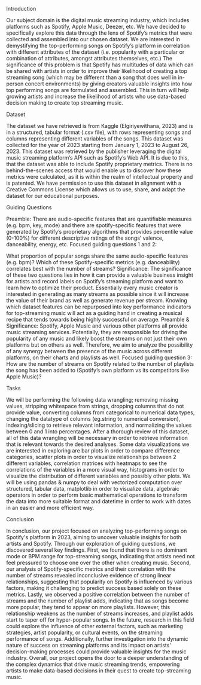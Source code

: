 Introduction

Our subject domain is the digital music streaming industry, which includes platforms such as Spotify, Apple Music, Deezer, etc. We have decided to specifically explore this data through the lens of Spotify’s metrics that were collected and assembled into our chosen dataset. We are interested in demystifying the top-performing songs on Spotify’s platform in correlation with different attributes of the dataset (i.e. popularity with a particular or combination of attributes, amongst attributes themselves, etc.) The significance of this problem is that Spotify has multitudes of data which can be shared with artists in order to improve their likelihood of creating a top streaming song (which may be different than a song that does well in in-person concert environments) by giving creators valuable insights into how top performing songs are formulated and assembled. This in turn will help growing artists and increase the likelihood of artists who use data-based decision making to create top streaming music.

Dataset

The dataset we have retrieved is from Kaggle (Elgiriyewithana, 2023) and is in a structured, tabular format (.csv file), with rows representing songs and columns representing different variables of the songs. This dataset was collected for the year of 2023 starting from January 1, 2023 to August 26, 2023. This dataset was retrieved by the publisher leveraging the digital music streaming platform’s API such as Spotify’s Web API. It is due to this, that the dataset was able to include Spotify proprietary metrics. There is no behind-the-scenes access that would enable us to discover how these metrics were calculated, as it is within the realm of intellectual property and is patented. We have permission to use this dataset in alignment with a Creative Commons License which allows us to use, share, and adapt the dataset for our educational purposes.

Guiding Questions

Preamble: There are audio-specific features that are quantifiable measures (e.g. bpm, key, mode) and there are spotify-specific features that were generated by Spotify’s proprietary algorithms that provides percentile value (0-100%) for different descriptive ratings of the songs’ valence, danceability, energy, etc. Focused guiding questions 1 and 2:

What proportion of popular songs share the same audio-specific features (e.g. bpm)?
Which of these Spotify-specific metrics (e.g. danceability) correlates best with the number of streams? Significance: The significance of these two questions lies in how it can provide a valuable business insight for artists and record labels on Spotify’s streaming platform and want to learn how to optimize their product. Essentially every music creator is interested in generating as many streams as possible since it will increase the value of their brand as well as generate revenue per stream. Knowing which dataset features can be repurposed into key performance indicators for top-streaming music will act as a guiding hand in creating a musical recipe that tends towards being highly successful on average. Preamble & Significance: Spotify, Apple Music and various other platforms all provide music streaming services. Potentially, they are responsible for driving the popularity of any music and likely boost the streams on not just their own platforms but on others as well. Therefore, we aim to analyze the possibility of any synergy between the presence of the music across different platforms, on their charts and playlists as well. Focused guiding question 3:
How are the number of streams on Spotify related to the number of playlists the song has been added to (Spotify’s own platform vs its competitors like Apple Music)?

Tasks

We will be performing the following data wrangling; removing missing values, stripping whitespace from strings, dropping columns that do not provide value, converting columns from categorical to numerical data types, changing the datatype of columns (eg.string to numerical conversion), indexing/slicing to retrieve relevant information, and normalizing the values between 0 and 1 into percentages. After a thorough review of this dataset, all of this data wrangling will be necessary in order to retrieve information that is relevant towards the desired analyses. Some data visualizations we are interested in exploring are bar plots in order to compare difference categories, scatter plots in order to visualize relationships between 2 different variables, correlation matrices with heatmaps to see the correlations of the variables in a more visual way, histograms in order to visualize the distribution of different variables and possibly other plots. We will be using pandas & numpy to deal with vectorized computation over structured, tabular data, matplotlib in order to visualize data, algebraic operators in order to perform basic mathematical operations to transform the data into more suitable format and datetime in order to work with dates in an easier and more efficient way.

Conclusion

In conclusion, our project focused on analyzing top-performing songs on Spotify's platform in 2023, aiming to uncover valuable insights for both artists and Spotify. Through our exploration of guiding questions, we discovered several key findings. First, we found that there is no dominant mode or BPM range for top-streaming songs, indicating that artists need not feel pressured to choose one over the other when creating music. Second, our analysis of Spotify-specific metrics and their correlation with the number of streams revealed inconclusive evidence of strong linear relationships, suggesting that popularity on Spotify is influenced by various factors, making it challenging to predict success based solely on these metrics. Lastly, we observed a positive correlation between the number of streams and the number of playlist adds, indicating that as songs become more popular, they tend to appear on more playlists. However, this relationship weakens as the number of streams increases, and playlist adds start to taper off for hyper-popular songs. In the future, research in this field could explore the influence of other external factors, such as marketing strategies, artist popularity, or cultural events, on the streaming performance of songs. Additionally, further investigation into the dynamic nature of success on streaming platforms and its impact on artists' decision-making processes could provide valuable insights for the music industry. Overall, our project opens the door to a deeper understanding of the complex dynamics that drive music streaming trends, empowering artists to make data-based decisions in their quest to create top-streaming music.
